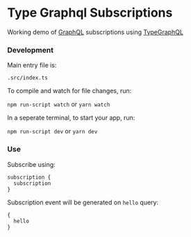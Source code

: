 # Type Graphql Subscriptions

Working demo of [GraphQL](https://graphql.org) subscriptions using [TypeGraphQL](https://typegraphql.com)

### Development

Main entry file is:

`.src/index.ts`

To compile and watch for file changes, run:

`npm run-script watch` or `yarn watch`

In a seperate terminal, to start your app, run:

`npm run-script dev` or `yarn dev`

### Use

Subscribe using:

```
subscription {
  subscription
}
```

Subscription event will be generated on `hello` query:

```
{
  hello
}
```
